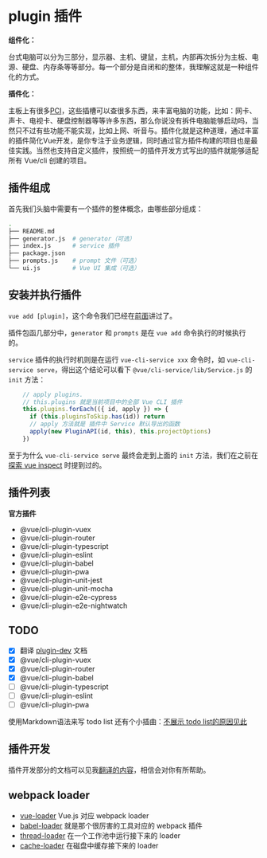 # plugin 插件

**组件化：**

台式电脑可以分为三部分，显示器、主机、键鼠，主机，内部再次拆分为主板、电源、硬盘、内存条等等部分。每一个部分是自闭和的整体，我理解这就是一种组件化的方式。

**插件化：**

主板上有很多[PCI](https://zh.wikipedia.org/wiki/%E5%A4%96%E8%AE%BE%E7%BB%84%E4%BB%B6%E4%BA%92%E8%BF%9E%E6%A0%87%E5%87%86)，这些插槽可以查很多东西，来丰富电脑的功能，比如：网卡、声卡、电视卡、硬盘控制器等等许多东西，那么你说没有拆件电脑能够启动吗，当然只不过有些功能不能实现，比如上网、听音与。插件化就是这种道理，通过丰富的插件简化Vue开发，是你专注于业务逻辑，同时通过官方插件构建的项目也是最佳实践。当然也支持自定义插件，按照统一的插件开发方式写出的插件就能够适配所有 Vue/cli 创建的项目。


## 插件组成

首先我们头脑中需要有一个插件的整体概念，由哪些部分组成：
```bash
.
├── README.md
├── generator.js  # generator（可选）
├── index.js      # service 插件
├── package.json
├── prompts.js    # prompt 文件（可选）
└── ui.js         # Vue UI 集成（可选）
```

## 安装并执行插件

`vue add [plugin]`，这个命令我们已经在[前面](https://llccing.github.io/FrontEnd/lib/vue-cli/04-cli-add.html)讲过了。

插件包函几部分中，`generator` 和 `prompts` 是在 `vue add` 命令执行的时候执行的。

`service` 插件的执行时机则是在运行 `vue-cli-service xxx` 命令时，如 `vue-cli-service serve`，得出这个结论可以看下 `@vue/cli-service/lib/Service.js` 的 `init` 方法：
```js
    // apply plugins.
    // this.plugins 就是当前项目中的全部 Vue CLI 插件
    this.plugins.forEach(({ id, apply }) => {
      if (this.pluginsToSkip.has(id)) return
      // apply 方法就是 插件中 Service 默认导出的函数
      apply(new PluginAPI(id, this), this.projectOptions)
    })
```

至于为什么 `vue-cli-service serve` 最终会走到上面的 `init` 方法，我们在之前在 [探索 vue inspect](https://llccing.github.io/FrontEnd/lib/vue-cli/06-cli-inspect.html) 时提到过的。

## 插件列表

**官方插件**

- @vue/cli-plugin-vuex
- @vue/cli-plugin-router
- @vue/cli-plugin-typescript
- @vue/cli-plugin-eslint
- @vue/cli-plugin-babel
- @vue/cli-plugin-pwa
- @vue/cli-plugin-unit-jest
- @vue/cli-plugin-unit-mocha
- @vue/cli-plugin-e2e-cypress
- @vue/cli-plugin-e2e-nightwatch

## TODO

* [x] 翻译 [plugin-dev](https://cli.vuejs.org/dev-guide/plugin-dev.html) 文档
* [x] @vue/cli-plugin-vuex
* [x] @vue/cli-plugin-router
* [x] @vue/cli-plugin-babel
* [ ] @vue/cli-plugin-typescript
* [ ] @vue/cli-plugin-eslint
* [ ] @vue/cli-plugin-pwa

使用Markdown语法来写 todo list 还有个小插曲：[不展示 todo list的原因见此](https://github.com/vuejs/vuepress/issues/986)

## 插件开发

插件开发部分的文档可以见我[翻译的内容](https://llccing.github.io/FrontEnd/blog/translate/vue-cli-plugin-dev.html)，相信会对你有所帮助。


## webpack loader

- [vue-loader](https://github.com/vuejs/vue-loader) Vue.js 对应 webpack loader
- [babel-loader](https://github.com/babel/babel-loader) 就是那个很厉害的工具对应的 webpack 插件
- [thread-loader](https://github.com/webpack-contrib/thread-loader) 在一个工作池中运行接下来的 loader
- [cache-loader](https://github.com/webpack-contrib/cache-loader) 在磁盘中缓存接下来的 loader